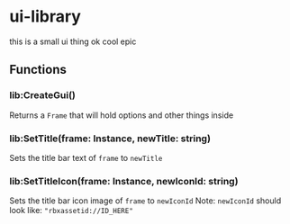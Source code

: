 # ui-library

this is a small ui thing ok cool epic

## Functions

### lib:CreateGui()

Returns a `Frame` that will hold options and other things inside

### lib:SetTitle(frame: Instance, newTitle: string)

Sets the title bar text of `frame` to `newTitle`

### lib:SetTitleIcon(frame: Instance, newIconId: string)

Sets the title bar icon image of `frame` to `newIconId`
Note: `newIconId` should look like: `"rbxassetid://ID_HERE"`
